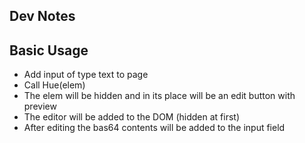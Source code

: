 ## Dev Notes


## Basic Usage

- Add input of type text to page
- Call Hue(elem)
- The elem will be hidden and in its place will be an edit button with preview
- The editor will be added to the DOM (hidden at first)
- After editing the bas64 contents will be added to the input field

